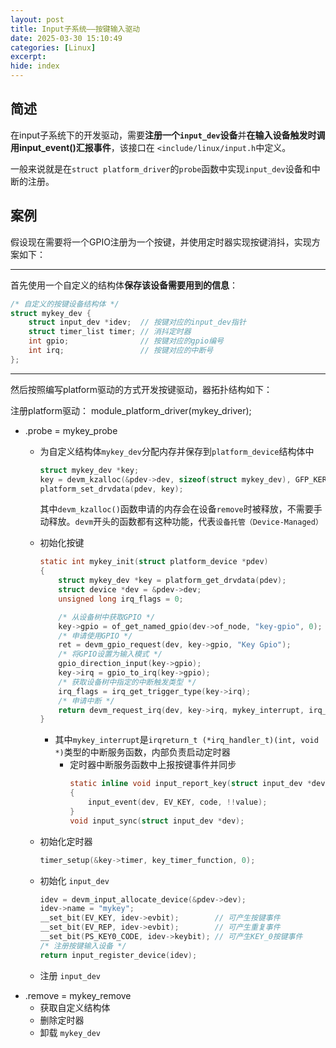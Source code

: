 ```yaml
---
layout: post
title: Input子系统——按键输入驱动
date: 2025-03-30 15:10:49
categories: [Linux]
excerpt: 
hide: index
---
```


## 简述

在input子系统下的开发驱动，需要**注册一个`input_dev`设备**并**在输入设备触发时调用input_event()汇报事件**，该接口在 `<include/linux/input.h`中定义。

一般来说就是在`struct platform_driver`的`probe`函数中实现`input_dev`设备和中断的注册。


## 案例

假设现在需要将一个GPIO注册为一个按键，并使用定时器实现按键消抖，实现方案如下：

---

首先使用一个自定义的结构体**保存该设备需要用到的信息**：

```c
/* 自定义的按键设备结构体 */
struct mykey_dev {
    struct input_dev *idev;  // 按键对应的input_dev指针
    struct timer_list timer; // 消抖定时器
    int gpio;                // 按键对应的gpio编号
    int irq;                 // 按键对应的中断号
};
```

---

然后按照编写platform驱动的方式开发按键驱动，器拓扑结构如下：


注册platform驱动： module_platform_driver(mykey_driver);
- .probe = mykey_probe
    +  为自定义结构体`mykey_dev`分配内存并保存到`platform_device`结构体中
        ```c
        struct mykey_dev *key;
        key = devm_kzalloc(&pdev->dev, sizeof(struct mykey_dev), GFP_KERNEL);
        platform_set_drvdata(pdev, key);        
        ```

        其中`devm_kzalloc()`函数申请的内存会在设备`remove`时被释放，不需要手动释放。`devm`开头的函数都有这种功能，代表`设备托管（Device-Managed）`
    + 初始化按键
        ```c
        static int mykey_init(struct platform_device *pdev)
        {
            struct mykey_dev *key = platform_get_drvdata(pdev);
            struct device *dev = &pdev->dev;
            unsigned long irq_flags = 0;

            /* 从设备树中获取GPIO */
            key->gpio = of_get_named_gpio(dev->of_node, "key-gpio", 0);
            /* 申请使用GPIO */
            ret = devm_gpio_request(dev, key->gpio, "Key Gpio");
            /* 将GPIO设置为输入模式 */
            gpio_direction_input(key->gpio);
            key->irq = gpio_to_irq(key->gpio);
            /* 获取设备树中指定的中断触发类型 */
            irq_flags = irq_get_trigger_type(key->irq);
            /* 申请中断 */
            return devm_request_irq(dev, key->irq, mykey_interrupt, irq_flags, "PS_Key0 IRQ", key);
        }
        ```
        - 其中`mykey_interrupt`是`irqreturn_t (*irq_handler_t)(int, void *)`类型的中断服务函数，内部负责启动定时器
            + 定时器中断服务函数中上报按键事件并同步
                ```c
                static inline void input_report_key(struct input_dev *dev, unsigned int code, int value)
                {
	                input_event(dev, EV_KEY, code, !!value);
                }
                void input_sync(struct input_dev *dev);                
                ```
                
    + 初始化定时器
        ```c
        timer_setup(&key->timer, key_timer_function, 0);
        ```
    + 初始化 `input_dev`
        ```c
        idev = devm_input_allocate_device(&pdev->dev);
        idev->name = "mykey";
        __set_bit(EV_KEY, idev->evbit);        // 可产生按键事件
        __set_bit(EV_REP, idev->evbit);        // 可产生重复事件
        __set_bit(PS_KEY0_CODE, idev->keybit); // 可产生KEY_0按键事件
        /* 注册按键输入设备 */
        return input_register_device(idev);
        ```
    + 注册 `input_dev`
- .remove = mykey_remove
    + 获取自定义结构体
    + 删除定时器
    + 卸载 `mykey_dev`
